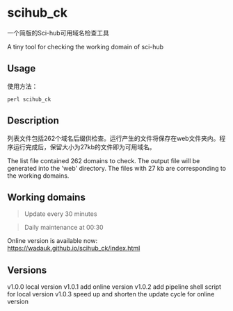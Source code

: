 # scihub_ck

一个简版的Sci-hub可用域名检查工具

A tiny tool for checking the working domain of sci-hub



## Usage

使用方法：

`perl scihub_ck`


## Description

列表文件包括262个域名后缀供检查。运行产生的文件将保存在web文件夹内。程序运行完成后，保留大小为27kb的文件即为可用域名。

The list file contained 262 domains to check. The output file will be generated into the 'web' directory. The files with 27 kb are corresponding to the working domains.


## Working domains

> Update every 30 minutes

> Daily maintenance at 00:30

Online version is available now: https://wadauk.github.io/scihub_ck/index.html


## Versions
v1.0.0 local version
v1.0.1 add online version
v1.0.2 add pipeline shell script for local version
v1.0.3 speed up and shorten the update cycle for online version

